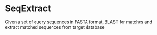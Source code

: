 # SeqExtract
Given a set of query sequences in FASTA format, BLAST for matches and extract matched sequences from target database
